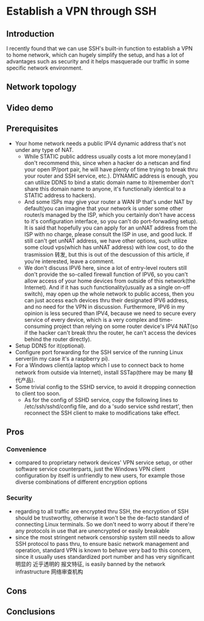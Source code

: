 # Establish a VPN through SSH
## Introduction
I recently found that we can use SSH's built-in function to establish a VPN to home network, which can hugely simplify the setup, and has a lot of advantages such as security  and it helps masquerade our traffic in some specific network environment.
## Network topology
## Video demo
## Prerequisites
- Your home network needs a public IPV4 dynamic address that's not under any type of NAT. 
  - While STATIC public address usually costs a lot more money(and I don't recommend this, since when a hacker do a netscan and find your open IP/port pair, he will have plenty of time trying to break thru your router and SSH service, etc.). DYNAMIC address is enough, you can utilize DDNS to bind a static domain name to it(remember don't share this domain name to anyone, it's functionally identical to a STATIC address to hackers).
  - And some ISPs may give your router a WAN IP that's under NAT by default(you can imagine that your network is under some other router/s managed by the ISP, which you certainly don't have access to it's configuration interface, so you can't do port-forwading setup). It is said that hopefully you can apply for an unNAT address from the ISP with no charge, please consult the ISP in use, and good luck. If still can't get unNAT address, we have other options, such utilize some cloud vps(which has unNAT address) with low cost, to do the trasmission 转发, but this is out of the descussion of this article, if you're interested, leave a comment.
  - We don't discuss IPV6 here, since a lot of entry-level routers still don't provide the so-called firewall function of IPV6, so you can't allow access of your home devices from outside of this network(the Internet). And if it has such functionality(usually as a single on-off switch), may open up the whole network to public access, then you can just access each devices thru their designated IPV6 address, and no need for the VPN in discussion. Furthermore, IPV6 in my opinion is less secured than IPV4, because we need to secure every service of every device, which is a very complex  and time-consuming project than relying on some router device's IPV4 NAT(so if the hacker can't break thru the router, he can't access the devices behind the router directly). 
- Setup DDNS for it(optional). 
- Configure port forwarding for the SSH service of the running Linux server(in my case it's a raspberry pi). 
- For a Windows client(a laptop which I use to connect back to home network from outside via Internet), install SSTap(there may be many 替代产品). 
- Some trivial config to the SSHD service, to avoid it dropping connection to client too soon.
  - As for the config of SSHD service, copy the following lines to /etc/ssh/sshd/config file, and do a 'sudo service sshd restart', then reconnect the SSH client to make to modifications take effect.

## Pros
### Convenience
- compared to proprietary network devices' VPN service setup, or other software service counterparts, just the Windows VPN client configuration by itself is unfriendly to new users, for example those diverse combinations of different encryption options

### Security
- regarding to all traffic are encrypted thru SSH, the encryption of SSH should be trustworthy, otherwise it won't be the de-facto standard of connecting Linux terminals. So we don't need to worry about if there're any protocols in use that are unencrypted or easily breakable
- since the most stringent network censorship system still needs to allow SSH protocol to pass thru, to ensure basic network management and operation, standard VPN is known to behave very bad to this concern, since it usually uses standardized port number and has very significant 明显的 近乎透明的 报文特征, is easily banned by the network infrastructure 网络审查机构

## Cons

## Conclusions